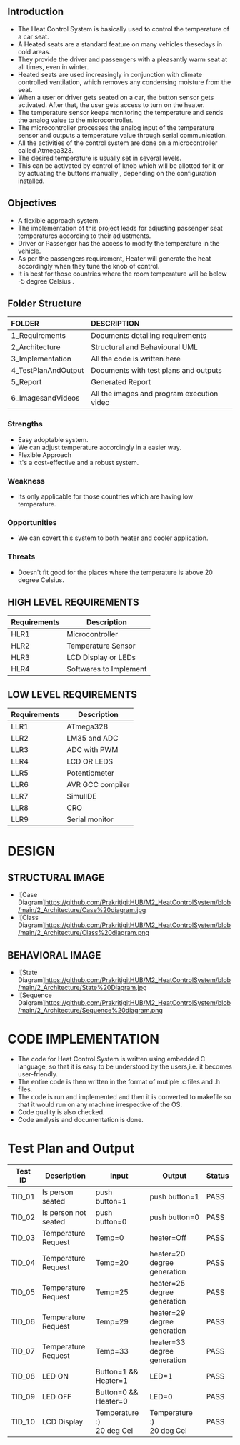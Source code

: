 ## Introduction
* The Heat Control System is basically used to control the temperature of a car seat. 
* A Heated seats are a standard feature on many vehicles thesedays in cold areas. 
* They provide the driver and passengers with a pleasantly warm seat at all times, even in winter.
* Heated seats are used increasingly in conjunction with climate controlled ventilation, which removes any condensing moisture from the seat.
* When a user or driver gets seated on a car, the button sensor gets activated. After that, the user gets access to turn on the heater. 
* The temperature sensor keeps monitoring the temperature and sends the analog value to the microcontroller.
* The microcontroller processes the analog input of the temperature sensor and outputs a temperature value through serial communication.
* All the activities of the control system are done on a microcontroller called Atmega328.
* The desired temperature is usually set in several levels.
* This can be activated by control of knob which will be allotted for it or by actuating the buttons manually , depending on the configuration installed. 


 ## Objectives

* A flexible approach system.
* The implementation of this project leads for adjusting passenger seat temperatures according to their adjustments.
* Driver or Passenger has the access to modify the temperature in the vehicle.
* As per the passengers requirement, Heater will generate the heat accordingly when they tune the knob of control.
* It is best for those countries where the room temperature will be below -5 degree Celsius .


## Folder Structure

|FOLDER|DESCRIPTION|
|:-----|:----------|
|1_Requirements|Documents detailing requirements|
|2_Architecture|Structural and Behavioural UML|
|3_Implementation|All the code is written here|
|4_TestPlanAndOutput|Documents with test plans and outputs|
|5_Report|Generated Report|
|6_ImagesandVideos|All the images and program execution video|


### Strengths

* Easy adoptable system.
* We can adjust temperature accordingly in a easier way.
* Flexible Approach
* It's a cost-effective and a robust system.

### Weakness

* Its only applicable for those countries which are having low temperature.

### Opportunities

* We can covert this system to both heater and cooler application.

### Threats

* Doesn't fit good for the places where the temperature is above 20 degree Celsius.


## HIGH LEVEL REQUIREMENTS

| **Requirements** | **Description** |
| --- | --- |
| HLR1 | Microcontroller |
| HLR2 | Temperature Sensor |
| HLR3 | LCD Display or LEDs |
| HLR4 | Softwares to Implement |

## LOW LEVEL REQUIREMENTS

| **Requirements** | **Description** |
| --- | --- |
| LLR1 | ATmega328 |
| LLR2 | LM35 and ADC |
| LLR3 | ADC with PWM |
| LLR4 | LCD OR LEDS |
| LLR5 | Potentiometer |
| LLR6 | AVR GCC compiler |
| LLR7 | SimulIDE |
| LLR8 | CRO |
| LLR9 | Serial monitor |



# DESIGN

## STRUCTURAL IMAGE
* ![Case Diagram]https://github.com/PrakritigitHUB/M2_HeatControlSystem/blob/main/2_Architecture/Case%20diagram.jpg
* ![Class Diagram]https://github.com/PrakritigitHUB/M2_HeatControlSystem/blob/main/2_Architecture/Class%20diagram.png

## BEHAVIORAL IMAGE
* ![State Diagram]https://github.com/PrakritigitHUB/M2_HeatControlSystem/blob/main/2_Architecture/State%20Diagram.jpg
* ![Sequence Daigram]https://github.com/PrakritigitHUB/M2_HeatControlSystem/blob/main/2_Architecture/Sequence%20diagram.png


# CODE IMPLEMENTATION
* The code for Heat Control System is written using embedded C language, so that it is easy to be understood by the users,i.e. it becomes user-friendly.
* The entire code is then written in the format of mutiple .c files and .h files.
* The code is run and implemented and then it is converted to makefile so that it would run on any machine irrespective of the OS.
* Code quality is also checked.
* Code analysis and documentation is done.


# Test Plan and Output
|  Test ID | Description  | Input  | Output  | Status |
|---|---|---|---|---|
| TID_01  | Is person seated  | push button=1| push button=1| PASS  |
| TID_02  | Is person not seated  | push button=0| push button=0 | PASS  |
| TID_03  | Temperature Request | Temp=0| heater=Off | PASS  |
| TID_04  | Temperature Request | Temp=20| heater=20 degree generation | PASS  |
| TID_05  | Temperature Request | Temp=25| heater=25 degree generation | PASS  |
| TID_06  | Temperature Request | Temp=29| heater=29 degree generation | PASS  |
| TID_07  | Temperature Request | Temp=33| heater=33 degree generation | PASS  |
| TID_08  | LED ON | Button=1 && Heater=1| LED=1 | PASS  |
| TID_09  | LED OFF | Button=0 && Heater=0| LED=0 | PASS  |
| TID_10  | LCD Display | Temperature :)<br />20 deg Cel| Temperature :)<br />20 deg Cel| PASS  |

